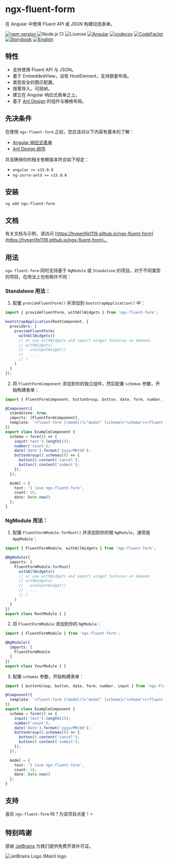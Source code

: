 # ngx-fluent-form

在 Angular 中使用 Fluent API 或 JSON 构建动态表单。

[![npm version](https://img.shields.io/npm/v/ngx-fluent-form/latest.svg)](https://npmjs.com/package/ngx-fluent-form)
![Node.js CI](https://github.com/HyperLife1119/ngx-fluent-form/workflows/Node.js%20CI/badge.svg)
![License](https://img.shields.io/badge/License-MIT-blue.svg)
[![Angular](https://img.shields.io/badge/Build%20with-Angular%20CLI-red?logo=angular)](https://www.github.com/angular/angular)
[![codecov](https://codecov.io/gh/HyperLife1119/ngx-fluent-form/branch/main/graph/badge.svg?token=070GEU44U0)](https://codecov.io/gh/HyperLife1119/ngx-fluent-form)
[![CodeFactor](https://www.codefactor.io/repository/github/hyperlife1119/ngx-fluent-form/badge)](https://www.codefactor.io/repository/github/hyperlife1119/ngx-fluent-form)
[![Storybook](https://cdn.jsdelivr.net/gh/storybookjs/brand@main/badge/badge-storybook.svg)](https://hyperlife1119.github.io/ngx-fluent-form)
[![English](https://img.shields.io/static/v1?label=English&message=en-US&color=212121)](https://github.com/HyperLife1119/ngx-fluent-form/blob/main/README.md)

## 特性

- 支持使用 Fluent API 与 JSON。
- 基于 EmbeddedView，没有 HostElement，支持嵌套布局。
- 类型安全的图示配置。
- 按需导入，可摇树。
- 建立在 Angular 响应式表单之上。
- 基于 [Ant Design](https://ng.ant.design) 的组件与栅格布局。

## 先决条件

在使用 `ngx-fluent-form` 之前，您应该对以下内容有基本的了解：

- [Angular 响应式表单](https://angular.cn/guide/reactive-forms)
- [Ant Design 组件](https://ng.ant.design)

并且确保你的相关依赖版本符合如下规定：

- `angular >= v15.0.0`
- `ng-zorro-antd >= v15.0.0`

## 安装

```shell
ng add ngx-fluent-form
```

## 文档

有关文档与示例，请访问 [https://hyperlife1119.github.io/ngx-fluent-form](https://hyperlife1119.github.io/ngx-fluent-form)。

## 用法

`ngx-fluent-form` 同时支持基于 `NgModule` 或 `Standalone` 的项目。对于不同类型的项目，在用法上也有稍许不同：

### Standalone 用法：

1. 配置 `provideFluentForm()` 并添加到 `bootstrapApplication()` 中：

```ts
import { provideFluentForm, withAllWidgets } from 'ngx-fluent-form';

bootstrapApplication(RootComponent, {
  providers: [
    provideFluentForm(
      withAllWidgets()
      // or use withWidgets and import widget features on demand.
      // withWidgets(
      //   useInputWidget()
      //   ...
      // )
    )
  ]
});
```

2. 将 `FluentFormComponent` 添加到你的独立组件，然后配置 `schemas` 参数，开始构建表单：

```ts
import { FluentFormComponent, buttonGroup, button, date, form, number, input } from 'ngx-fluent-form';

@Component({
  standalone: true,
  imports: [FluentFormComponent],
  template: `<fluent-form [(model)]="model" [schema]="schema"></fluent-form>`
})
export class ExampleComponent {
  schema = form(() => {
    input('text').length(15);
    number('count');
    date('date').format('yyyy/MM/dd');
    buttonGroup().schemas(() => {
      button().content('cancel');
      button().content('submit');
    });
  });

  model = {
    text: 'I love ngx-fluent-form',
    count: 10,
    date: Date.now()
  };
}
```

### NgModule 用法：

1. 配置 `FluentFormModule.forRoot()` 并添加到你的根 `NgModule`，通常是 `AppModule`：

```ts
import { FluentFormModule, withAllWidgets } from 'ngx-fluent-form';

@NgModule({
  imports: [
    FluentFormModule.forRoot(
      withAllWidgets()
      // or use withWidgets and import widget features on demand.
      // withWidgets(
      //   useInputWidget()
      //   ...
      // )
    )
  ]
})
export class RootModule { }
```

2. 将 `FluentFormModule` 添加到你的 `NgModule`：

```ts
import { FluentFormModule } from 'ngx-fluent-form';

@NgModule({
  imports: [
    FluentFormModule
  ]
})
export class YourModule { }
```

3. 配置 `schemas` 参数，开始构建表单：

```ts
import { buttonGroup, button, date, form, number, input } from 'ngx-fluent-form';

@Component({
  template: `<fluent-form [(model)]="model" [schema]="schema"></fluent-form>`
})
export class ExampleComponent {
  schema = form(() => {
    input('text').length(15);
    number('count');
    date('date').format('yyyy/MM/dd');
    buttonGroup().schemas(() => {
      button().content('cancel');
      button().content('submit');
    });
  });

  model = {
    text: 'I love ngx-fluent-form',
    count: 10,
    date: Date.now()
  };
}
```

## 支持

喜欢 `ngx-fluent-form` 吗？为该项目点星！⭐

## 特别鸣谢

感谢 [JetBrains](https://www.jetbrains.com/?from=ngx-fluent-form) 为我们提供免费开源许可证。

![JetBrains Logo (Main) logo](https://resources.jetbrains.com/storage/products/company/brand/logos/jb_beam.svg)
